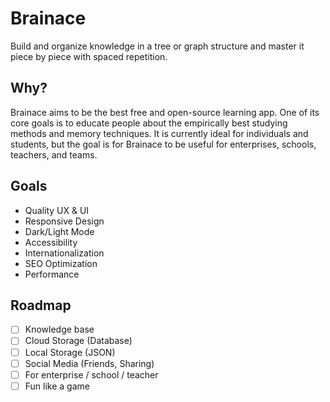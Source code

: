 # Brainace
Build and organize knowledge in a tree or graph structure and master it piece by piece with spaced repetition.

## Why?
Brainace aims to be the best free and open-source learning app. One of its core goals is to educate people about the empirically best studying methods and memory techniques.
It is currently ideal for individuals and students, but the goal is for Brainace to be useful for enterprises, schools, teachers, and teams.

## Goals
- Quality UX & UI
- Responsive Design
- Dark/Light Mode
- Accessibility
- Internationalization
- SEO Optimization
- Performance

## Roadmap
- [ ] Knowledge base
- [ ] Cloud Storage (Database)
- [ ] Local Storage (JSON)
- [ ] Social Media (Friends, Sharing)
- [ ] For enterprise / school / teacher
- [ ] Fun like a game
